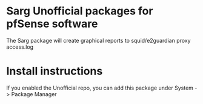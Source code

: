 # Sarg Unofficial packages for pfSense software

The Sarg package will create graphical reports to squid/e2guardian proxy access.log

# Install instructions

If you enabled the Unofficial repo, you can add this package under System -> Package Manager


